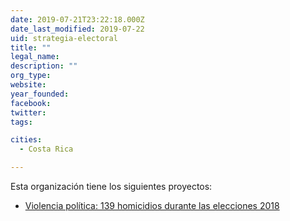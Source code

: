 ```yaml
---
date: 2019-07-21T23:22:18.000Z
date_last_modified: 2019-07-22
uid: strategia-electoral
title: ""
legal_name: 
description: ""
org_type: 
website: 
year_founded: 
facebook: 
twitter: 
tags:

cities: 
  - Costa Rica

---
```


Esta organización tiene los siguientes proyectos:

- [Violencia política: 139 homicidios durante las elecciones 2018](/i/conteo-asesinatos.html)
